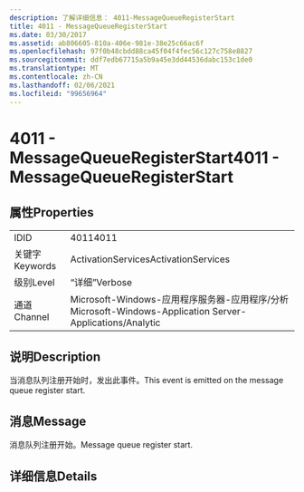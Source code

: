 ```yaml
---
description: 了解详细信息： 4011-MessageQueueRegisterStart
title: 4011 - MessageQueueRegisterStart
ms.date: 03/30/2017
ms.assetid: ab806605-810a-406e-981e-38e25c66ac6f
ms.openlocfilehash: 97f0b48cbdd88ca45f04f4fec56c127c758e8827
ms.sourcegitcommit: ddf7edb67715a5b9a45e3dd44536dabc153c1de0
ms.translationtype: MT
ms.contentlocale: zh-CN
ms.lasthandoff: 02/06/2021
ms.locfileid: "99656964"
---
```

# <a name="4011---messagequeueregisterstart"></a><span data-ttu-id="5ff3b-103">4011 - MessageQueueRegisterStart</span><span class="sxs-lookup"><span data-stu-id="5ff3b-103">4011 - MessageQueueRegisterStart</span></span>

## <a name="properties"></a><span data-ttu-id="5ff3b-104">属性</span><span class="sxs-lookup"><span data-stu-id="5ff3b-104">Properties</span></span>  
  
|||  
|-|-|  
|<span data-ttu-id="5ff3b-105">ID</span><span class="sxs-lookup"><span data-stu-id="5ff3b-105">ID</span></span>|<span data-ttu-id="5ff3b-106">4011</span><span class="sxs-lookup"><span data-stu-id="5ff3b-106">4011</span></span>|  
|<span data-ttu-id="5ff3b-107">关键字</span><span class="sxs-lookup"><span data-stu-id="5ff3b-107">Keywords</span></span>|<span data-ttu-id="5ff3b-108">ActivationServices</span><span class="sxs-lookup"><span data-stu-id="5ff3b-108">ActivationServices</span></span>|  
|<span data-ttu-id="5ff3b-109">级别</span><span class="sxs-lookup"><span data-stu-id="5ff3b-109">Level</span></span>|<span data-ttu-id="5ff3b-110">“详细”</span><span class="sxs-lookup"><span data-stu-id="5ff3b-110">Verbose</span></span>|  
|<span data-ttu-id="5ff3b-111">通道</span><span class="sxs-lookup"><span data-stu-id="5ff3b-111">Channel</span></span>|<span data-ttu-id="5ff3b-112">Microsoft-Windows-应用程序服务器-应用程序/分析</span><span class="sxs-lookup"><span data-stu-id="5ff3b-112">Microsoft-Windows-Application Server-Applications/Analytic</span></span>|  
  
## <a name="description"></a><span data-ttu-id="5ff3b-113">说明</span><span class="sxs-lookup"><span data-stu-id="5ff3b-113">Description</span></span>  

 <span data-ttu-id="5ff3b-114">当消息队列注册开始时，发出此事件。</span><span class="sxs-lookup"><span data-stu-id="5ff3b-114">This event is emitted on the message queue register start.</span></span>  
  
## <a name="message"></a><span data-ttu-id="5ff3b-115">消息</span><span class="sxs-lookup"><span data-stu-id="5ff3b-115">Message</span></span>  

 <span data-ttu-id="5ff3b-116">消息队列注册开始。</span><span class="sxs-lookup"><span data-stu-id="5ff3b-116">Message queue register start.</span></span>  
  
## <a name="details"></a><span data-ttu-id="5ff3b-117">详细信息</span><span class="sxs-lookup"><span data-stu-id="5ff3b-117">Details</span></span>
